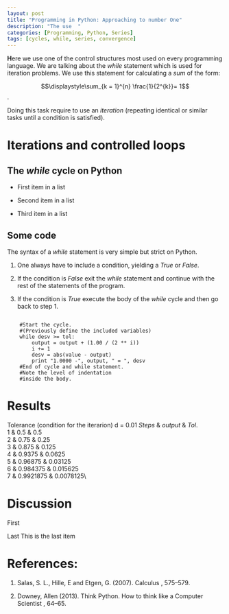 ```yaml
---
layout: post
title: "Programming in Python: Approaching to number One"
description: "The use  "
categories: [Programming, Python, Series] 
tags: [cycles, while, series, convergence]
---
```


**H**ere we use one of the control structures most used on every
programming language. We are talking about the *while* statement which
is used for iteration problems. We use this statement for
calculating a *sum* of the form:

$$\displaystyle\sum_{k = 1}^{n} \frac{1}{2^{k}}= 1$$. 

Doing this task require to 
use an *iteration* (repeating identical or similar tasks until a condition is satisfied).

Iterations and controlled loops
===============================

The *while* cycle on Python
---------------------------

-   First item in a list

-   Second item in a list

-   Third item in a list

Some code
---------

The syntax of a *while* statement is very simple but strict on Python.

1.  One always have to include a condition, yielding a *True* or
    *False*.

2.  If the condition is *False* exit the *while* statement and continue
    with the rest of the statements of the program.

3.  If the condition is *True* execute the body of the *while* cycle and
    then go back to step 1.

<!-- -->
<pre><code>
    #Start the cycle. 
    #(Previously define the included variables)
    while desv >= tol:
        output = output + (1.00 / (2 ** i)) 
        i += 1             
        desv = abs(value - output)                                                                                                                   
        print "1.0000 -", output, " = ", desv
    #End of cycle and while statement.
    #Note the level of indentation
    #inside the body.
</code></pre>
Results
=======
Tolerance (condition for the iterarion) d = 0.01
$Steps$ & $output$ & $Tol.$\
$1$ & $0.5$ & $0.5$\
$2$ & $0.75$ & $0.25$\
$3$ & $0.875$ & $0.125$\
$4$ & $0.9375$ & $0.0625$\
$5$ & $0.96875$ & $0.03125$\
$6$ & $0.984375$ & $0.015625$\
$7$ & $0.9921875$ & $0.0078125$\

Discussion
==========

First

Last
   This is the last item

References:
==========

1. Salas, S. L., Hille, E and Etgen, G. (2007). Calculus , 575–579.

2. Downey, Allen (2013). Think Python. How to think like a Computer
Scientist , 64–65.

